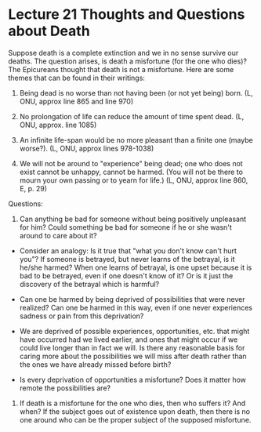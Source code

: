# Lecture 21 Thoughts and Questions about Death 

Suppose death is a complete extinction and we in no sense survive our deaths.  The question arises, is death a misfortune (for the one who dies)?  The Epicureans thought that death is not a misfortune. Here are some themes that can be found in their writings: 

1. Being dead is no worse than not having been (or not yet being) born. (L, ONU, approx line 865 and line 970) 

1. No prolongation of life can reduce the amount of time spent dead. (L, ONU, approx. line 1085) 

1. An infinite life-span would be no more pleasant than a finite one (maybe worse?). (L, ONU, approx lines 978-1038) 

1. We will not be around to "experience" being dead; one who does not exist cannot be unhappy, cannot be harmed. (You will not be there to mourn your own passing or to yearn for life.) (L, ONU, approx line 860, E, p. 29) 

Questions: 

1. Can anything be bad for someone without being positively unpleasant for him?  Could something be bad for someone if he or she wasn't around to care about it? 

- Consider an analogy: Is it true that "what you don't know can't hurt you"?  If someone is betrayed, but never learns of the betrayal, is it he/she harmed?  When one learns of betrayal, is one upset because it is bad to be betrayed, even if one doesn't know of it?  Or is it just the discovery of the betrayal which is harmful? 

- Can one be harmed by being deprived of possibilities that were never realized?  Can one be harmed in this way, even if one never experiences sadness or pain from this deprivation? 

- We are deprived of possible experiences, opportunities, etc. that might have occurred had we lived earlier, and ones that might occur if we could live longer than in fact we will. Is there any reasonable basis for caring more about the possibilities we will miss after death rather than the ones we have already missed before birth? 

- Is every deprivation of opportunities a misfortune?  Does it matter how remote the possibilities are? 

1. If death is a misfortune for the one who dies, then who suffers it? And when? If the subject goes out of existence upon death, then there is no one around who can be the proper subject of the supposed misfortune. 